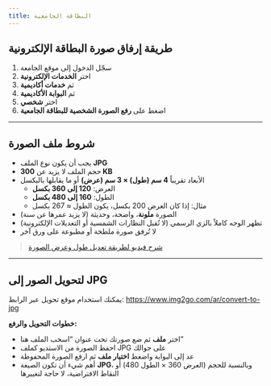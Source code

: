 ```yaml
---
title: البطاقة الجامعية
---
```



## طريقة إرفاق صورة البطاقة الإلكترونية

1. سجّل الدخول إلى موقع الجامعة  
2. اختر **الخدمات الإلكترونية**  
3. ثم **خدمات أكاديمية**  
4. ثم **البوابة الأكاديمية**  
5. اختر **شخصي**  
6. اضغط على **رفع الصورة الشخصية للبطاقة الجامعية**

---

## شروط ملف الصورة
- يجب أن يكون نوع الملف **JPG**  
- حجم الملف لا يزيد عن **300 KB**  
- الأبعاد تقريباً **4 سم (طول) × 3 سم (عرض)** أو ما يقابلها بالبكسل  
  - العرض: **120 إلى 360 بكسل**  
  - الطول: **160 إلى 480 بكسل**  
  - مثال: إذا كان العرض 200 بكسل، يكون الطول ≈ 267 بكسل  
- الصورة **ملونة**، واضحة، وحديثة (لا يزيد عمرها عن سنة)  
- تظهر الوجه كاملاً بالزي الرسمي (لا تُقبل النظارات الشمسية أو التعديلات الإلكترونية)  
- لا تُرفق صورة ملطخة أو مطبوعة على ورق آخر  

> [شرح فيديو لطريقة تعديل طول وعرض الصورة](https://t.me/uqucc_chat/40395)

---

## لتحويل الصور إلى JPG
يمكنك استخدام موقع تحويل عبر الرابط: https://www.img2go.com/ar/convert-to-jpg

**خطوات التحويل والرفع:**  
- اختر **ملف** ثم ضع صورتك تحت عنوان “اسحب الملف هنا”  
- احفظ الصورة من الاستديو كملف JPG على جوالك  
- عد إلى البوابة واضغط **اختيار ملف** ثم ارفع الصورة المحفوظة  
- أهم شيء أن تكون الصيغة **JPG**، وبالنسبة للحجم (العرض 360 × الطول 480) أو النقاط الافتراضية، لا حاجة لتغييرها
